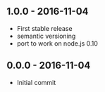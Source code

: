 

## 1.0.0 - 2016-11-04
- First stable release
- semantic versioning
- port to work on node.js 0.10

## 0.0.0 - 2016-11-04
- Initial commit
